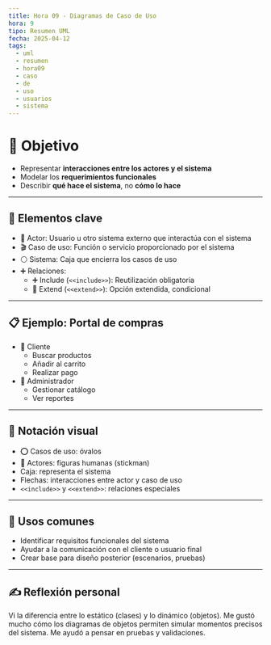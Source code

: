 ```yaml
---
title: Hora 09 - Diagramas de Caso de Uso
hora: 9
tipo: Resumen UML
fecha: 2025-04-12
tags:
  - uml
  - resumen
  - hora09
  - caso
  - de
  - uso
  - usuarios
  - sistema
---
```


# 🎯 Objetivo
- Representar **interacciones entre los actores y el sistema**
- Modelar los **requerimientos funcionales**
- Describir **qué hace el sistema**, no **cómo lo hace**

---

## 👥 Elementos clave

- 👤 Actor: Usuario u otro sistema externo que interactúa con el sistema
- 🎬 Caso de uso: Función o servicio proporcionado por el sistema
- ⚪ Sistema: Caja que encierra los casos de uso
- ➕ Relaciones:
  - ➕ Include (`<<include>>`): Reutilización obligatoria
  - 🔁 Extend (`<<extend>>`): Opción extendida, condicional

---

## 📋 Ejemplo: Portal de compras

- 👤 Cliente
  - Buscar productos
  - Añadir al carrito
  - Realizar pago
- 👤 Administrador
  - Gestionar catálogo
  - Ver reportes

---

## 📐 Notación visual

- ⭕ Casos de uso: óvalos
- 👤 Actores: figuras humanas (stickman)
- Caja: representa el sistema
- Flechas: interacciones entre actor y caso de uso
- `<<include>>` y `<<extend>>`: relaciones especiales

---

## 🧠 Usos comunes

- Identificar requisitos funcionales del sistema
- Ayudar a la comunicación con el cliente o usuario final
- Crear base para diseño posterior (escenarios, pruebas)

---
## ✍️ Reflexión personal
Vi la diferencia entre lo estático (clases) y lo dinámico (objetos). Me gustó mucho cómo los diagramas de objetos permiten simular momentos precisos del sistema. Me ayudó a pensar en pruebas y validaciones.